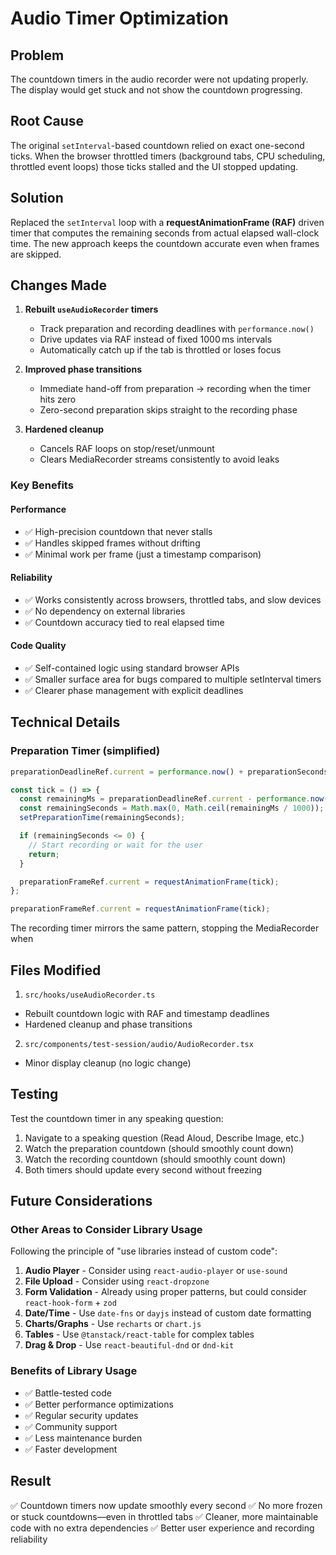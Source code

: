 # Audio Timer Optimization

## Problem

The countdown timers in the audio recorder were not updating properly. The display would get stuck and not show the countdown progressing.

## Root Cause

The original `setInterval`-based countdown relied on exact one-second ticks.
When the browser throttled timers (background tabs, CPU scheduling, throttled
event loops) those ticks stalled and the UI stopped updating.

## Solution

Replaced the `setInterval` loop with a **requestAnimationFrame (RAF)** driven
timer that computes the remaining seconds from actual elapsed wall-clock time.
The new approach keeps the countdown accurate even when frames are skipped.

## Changes Made

1. **Rebuilt `useAudioRecorder` timers**

   - Track preparation and recording deadlines with `performance.now()`
   - Drive updates via RAF instead of fixed 1000 ms intervals
   - Automatically catch up if the tab is throttled or loses focus

2. **Improved phase transitions**

   - Immediate hand-off from preparation → recording when the timer hits zero
   - Zero-second preparation skips straight to the recording phase

3. **Hardened cleanup**
   - Cancels RAF loops on stop/reset/unmount
   - Clears MediaRecorder streams consistently to avoid leaks

### Key Benefits

#### Performance

- ✅ High-precision countdown that never stalls
- ✅ Handles skipped frames without drifting
- ✅ Minimal work per frame (just a timestamp comparison)

#### Reliability

- ✅ Works consistently across browsers, throttled tabs, and slow devices
- ✅ No dependency on external libraries
- ✅ Countdown accuracy tied to real elapsed time

#### Code Quality

- ✅ Self-contained logic using standard browser APIs
- ✅ Smaller surface area for bugs compared to multiple setInterval timers
- ✅ Clearer phase management with explicit deadlines

## Technical Details

### Preparation Timer (simplified)

```typescript
preparationDeadlineRef.current = performance.now() + preparationSeconds * 1000;

const tick = () => {
  const remainingMs = preparationDeadlineRef.current - performance.now();
  const remainingSeconds = Math.max(0, Math.ceil(remainingMs / 1000));
  setPreparationTime(remainingSeconds);

  if (remainingSeconds <= 0) {
    // Start recording or wait for the user
    return;
  }

  preparationFrameRef.current = requestAnimationFrame(tick);
};

preparationFrameRef.current = requestAnimationFrame(tick);
```

The recording timer mirrors the same pattern, stopping the MediaRecorder when

## Files Modified

1. `src/hooks/useAudioRecorder.ts`

- Rebuilt countdown logic with RAF and timestamp deadlines
- Hardened cleanup and phase transitions

2. `src/components/test-session/audio/AudioRecorder.tsx`

- Minor display cleanup (no logic change)

## Testing

Test the countdown timer in any speaking question:

1. Navigate to a speaking question (Read Aloud, Describe Image, etc.)
2. Watch the preparation countdown (should smoothly count down)
3. Watch the recording countdown (should smoothly count down)
4. Both timers should update every second without freezing

## Future Considerations

### Other Areas to Consider Library Usage

Following the principle of "use libraries instead of custom code":

1. **Audio Player** - Consider using `react-audio-player` or `use-sound`
2. **File Upload** - Consider using `react-dropzone`
3. **Form Validation** - Already using proper patterns, but could consider `react-hook-form` + `zod`
4. **Date/Time** - Use `date-fns` or `dayjs` instead of custom date formatting
5. **Charts/Graphs** - Use `recharts` or `chart.js`
6. **Tables** - Use `@tanstack/react-table` for complex tables
7. **Drag & Drop** - Use `react-beautiful-dnd` or `dnd-kit`

### Benefits of Library Usage

- ✅ Battle-tested code
- ✅ Better performance optimizations
- ✅ Regular security updates
- ✅ Community support
- ✅ Less maintenance burden
- ✅ Faster development

## Result

✅ Countdown timers now update smoothly every second
✅ No more frozen or stuck countdowns—even in throttled tabs
✅ Cleaner, more maintainable code with no extra dependencies
✅ Better user experience and recording reliability
